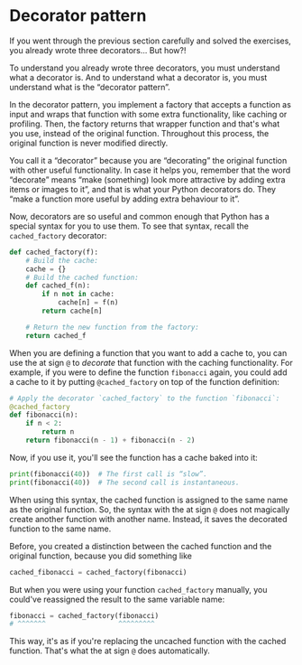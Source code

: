 # Decorator pattern

If you went through the previous section carefully and solved the exercises, you already wrote three decorators...
But how?!

To understand you already wrote three decorators, you must understand what a decorator is.
And to understand what a decorator is, you must understand what is the “decorator pattern”.

In the decorator pattern, you implement a factory that accepts a function as input and wraps that function with some extra functionality, like caching or profiling.
Then, the factory returns that wrapper function and that's what you use, instead of the original function.
Throughout this process, the original function is never modified directly.

You call it a “decorator” because you are “decorating” the original function with other useful functionality.
In case it helps you, remember that the word “decorate” means “make (something) look more attractive by adding extra items or images to it”, and that is what your Python decorators do.
They “make a function more useful by adding extra behaviour to it”.

Now, decorators are so useful and common enough that Python has a special syntax for you to use them.
To see that syntax, recall the `cached_factory` decorator:

```py
def cached_factory(f):
    # Build the cache:
    cache = {}
    # Build the cached function:
    def cached_f(n):
        if n not in cache:
            cache[n] = f(n)
        return cache[n]

    # Return the new function from the factory:
    return cached_f
```

When you are defining a function that you want to add a cache to, you can use the at sign `@` to _decorate_ that function with the caching functionality.
For example, if you were to define the function `fibonacci` again, you could add a cache to it by putting `@cached_factory` on top of the function definition:

```py
# Apply the decorator `cached_factory` to the function `fibonacci`:
@cached_factory
def fibonacci(n):
    if n < 2:
        return n
    return fibonacci(n - 1) + fibonacci(n - 2)
```

Now, if you use it, you'll see the function has a cache baked into it:

```py
print(fibonacci(40))  # The first call is “slow”.
print(fibonacci(40))  # The second call is instantaneous.
```

When using this syntax, the cached function is assigned to the same name as the original function.
So, the syntax with the at sign `@` does not magically create another function with another name.
Instead, it saves the decorated function to the same name.

Before, you created a distinction between the cached function and the original function, because you did something like

```py
cached_fibonacci = cached_factory(fibonacci)
```

But when you were using your function `cached_factory` manually, you could've reassigned the result to the same variable name:

```py
fibonacci = cached_factory(fibonacci)
# ^^^^^^^                  ^^^^^^^^^
```

This way, it's as if you're replacing the uncached function with the cached function.
That's what the at sign `@` does automatically.
